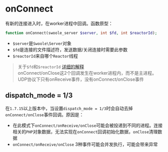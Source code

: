 # onConnect

有新的连接进入时，在worker进程中回调。函数原型：
```php
function onConnect(swoole_server $server, int $fd, int $reactorId);
```

* `$server`是`Swoole\Server`对象
* `$fd`是连接的文件描述符，发送数据/关闭连接时需要此参数
* `$reactorId`来自哪个`Reactor`线程

> 关于`$fd`和`$reactorId` [详细的解释](https://wiki.swoole.com/wiki/page/56.html)  
> onConnect/onClose这2个回调发生在worker进程内，而不是主进程。  
> UDP协议下只有onReceive事件，没有onConnect/onClose事件  

dispatch_mode = 1/3
----
在`1.7.15`以上版本中，当设置`dispatch_mode = 1/3`时会自动去掉`onConnect/onClose`事件回调。原因是：

* 在此模式下`onConnect/onReceive/onClose`可能会被投递到不同的进程。连接相关的`PHP`对象数据，无法实现在`onConnect`回调初始化数据，`onClose`清理数据
* `onConnect/onReceive/onClose` 3种事件可能会并发执行，可能会带来异常

